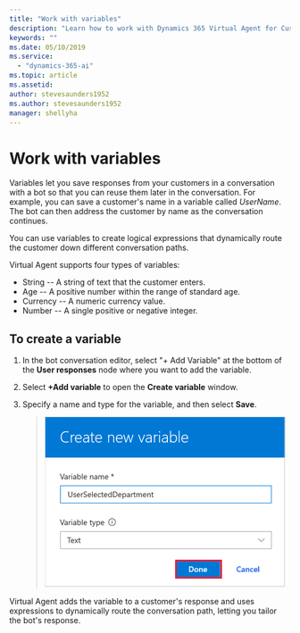 ```yaml
---
title: "Work with variables"
description: "Learn how to work with Dynamics 365 Virtual Agent for Customer Service variables."
keywords: ""
ms.date: 05/10/2019
ms.service:
  - "dynamics-365-ai"
ms.topic: article
ms.assetid: 
author: stevesaunders1952
ms.author: stevesaunders1952
manager: shellyha
---
```


# Work with variables

Variables let you save responses from your customers in a conversation with a bot so that you can reuse them later in the conversation. For example, you can save a customer's name in a variable called *UserName*. The bot can then address the customer by name as the conversation continues.

You can use variables to create logical expressions that dynamically route the customer down different conversation paths.

Virtual Agent supports four types of variables:

* String -- A string of text that the customer enters.
* Age -- A positive number within the range of standard age.
* Currency -- A numeric currency value.
* Number -- A single positive or negative integer.

## To create a variable

1. In the bot conversation editor, select "+ Add Variable" at the bottom of the **User responses** node where you want to add the variable.

   > <need image>

2. Select **+Add variable** to open the **Create variable** window.

   > <need Image>

4. Specify a name and type for the variable, and then select **Save**.

   > ![Save variable](media/save-variable.png)

Virtual Agent adds the variable to a customer's response and uses expressions to dynamically route the conversation path, letting you tailor the bot's response.

   > <need Image>
